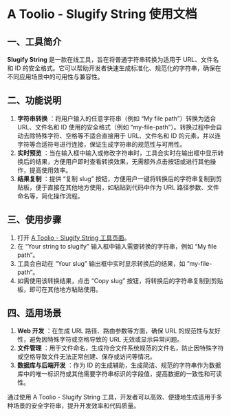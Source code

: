 # A Toolio - Slugify String 使用文档

## 一、工具简介

**Slugify String** 是一款在线工具，旨在将普通字符串转换为适用于 URL、文件名和 ID 的安全格式。它可以帮助开发者快速生成标准化、规范化的字符串，确保在不同应用场景中的可用性与兼容性。

## 二、功能说明

  1. **字符串转换** ：将用户输入的任意字符串（例如 “My file path”）转换为适合 URL、文件名和 ID 使用的安全格式（例如 “my-file-path”）。转换过程中会自动去除特殊字符、空格等不适合直接用于 URL、文件名和 ID 的元素，并以连字符等合适符号进行连接，保证生成字符串的规范性与可用性。
  2. **实时预览** ：当在输入框中输入或修改字符串时，工具会实时在输出框中显示转换后的结果，方便用户即时查看转换效果，无需额外点击按钮或进行其他操作，提高使用效率。
  3. **结果复制** ：提供 “复制 slug” 按钮，方便用户一键将转换后的字符串复制到剪贴板，便于直接在其他地方使用，如粘贴到代码中作为 URL 路径参数、文件命名等，简化操作流程。

## 三、使用步骤

  1. 打开 [A Toolio - Slugify String 工具页面](https://atoolio.com/slugify-string)。
  2. 在 “Your string to slugify” 输入框中输入需要转换的字符串，例如 “My file path”。
  3. 工具会自动在 “Your slug” 输出框中实时显示转换后的结果，如 “my-file-path”。
  4. 如需使用该转换结果，点击 “Copy slug” 按钮，将转换后的字符串复制到剪贴板，即可在其他地方粘贴使用。

## 四、适用场景

  1. **Web 开发** ：在生成 URL 路径、路由参数等方面，确保 URL 的规范性与友好性，避免因特殊字符或空格导致的 URL 无效或显示异常问题。
  2. **文件管理** ：用于文件命名，生成符合文件系统规范的文件名，防止因特殊字符或空格导致文件无法正常创建、保存或访问等情况。
  3. **数据库与后端开发** ：作为 ID 的生成辅助，生成简洁、规范的字符串作为数据库中的唯一标识符或其他需要字符串标识的字段值，提高数据的一致性和可读性。

通过使用 A Toolio - Slugify String 工具，开发者可以高效、便捷地生成适用于多种场景的安全字符串，提升开发效率和代码质量。